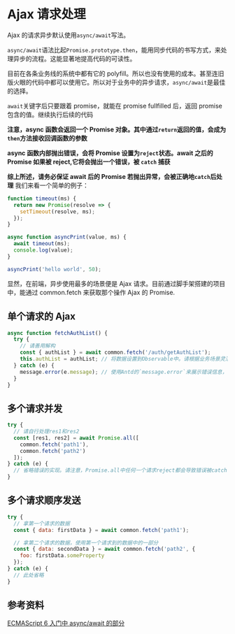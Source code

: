 # Ajax 请求处理

Ajax 的请求异步默认使用`async/await`写法。

`async/await`语法比起`Promise.prototype.then`，能用同步代码的书写方式，来处理异步的流程。这能显著地提高代码的可读性。

目前在各条业务线的系统中都有它的 polyfill。所以也没有使用的成本。甚至连旧版火眼的代码中都可以使用它。所以对于业务中的异步请求，`async/await`是最佳的选择。

`await`关键字后只要跟着 promise，就能在 promise fullfilled 后，返回 promise 包含的值。继续执行后续的代码

**注意，async 函数会返回一个 Promise 对象。其中通过`return`返回的值，会成为`then`方法接收回调函数的参数**

**async 函数内部抛出错误，会将 Promise 设置为`reject`状态。await 之后的 Promise 如果被 reject,它将会抛出一个错误，被 `catch` 捕获**

**综上所述，请务必保证 await 后的 Promise 若抛出异常，会被正确地`catch`后处理**
我们来看一个简单的例子：

```js
function timeout(ms) {
  return new Promise(resolve => {
    setTimeout(resolve, ms);
  });
}

async function asyncPrint(value, ms) {
  await timeout(ms);
  console.log(value);
}

asyncPrint('hello world', 50);
```

显然，在前端，异步使用最多的场景便是 Ajax 请求。目前通过脚手架搭建的项目中，能通过 common.fetch 来获取那个操作 Ajax 的 Promise.

## 单个请求的 Ajax

```js
async function fetchAuthList() {
  try {
    // 请善用解构
    const { authList } = await common.fetch('/auth/getAuthList');
    this.authList = authList; // 将数据设置到Observable中。请根据业务场景灵活使用数据
  } catch (e) {
    message.error(e.message); // 使用Antd的`message.error`来展示错误信息，请结合业务场景灵活变换
  }
}
```

## 多个请求并发

```js
try {
  // 请自行处理res1和res2
  const [res1, res2] = await Promise.all([
    common.fetch('path1'),
    common.fetch('path2')
  ]);
} catch (e) {
  // 省略错误的实现。请注意，Promise.all中任何一个请求reject都会导致错误被catch，另一个Promise会被cancel。
}
```

## 多个请求顺序发送

```js
try {
  // 拿第一个请求的数据
  const { data: firstData } = await common.fetch('path1');

  // 拿第二个请求的数据，使用第一个请求到的数据中的一部分
  const { data: secondData } = await common.fetch('path2', {
    foo: firstData.someProperty
  });
} catch (e) {
  // 此处省略
}
```

## 参考资料

[ECMAScript 6 入门中 async/await 的部分](http://es6.ruanyifeng.com/#docs/async)
